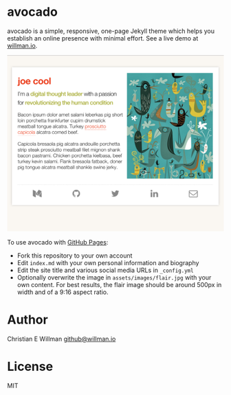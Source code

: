 # avocado

avocado is a simple, responsive, one-page Jekyll theme which helps you establish an
online presence with minimal effort. See a live demo at [willman.io](http://willman.io).

![avocado in action](/screenshots/full_size.png)

To use avocado with [GitHub Pages](https://pages.github.com/):

- Fork this repository to your own account
- Edit `index.md` with your own personal information and biography
- Edit the site title and various social media URLs in `_config.yml`
- Optionally overwrite the image in `assets/images/flair.jpg` with your own content.
  For best results, the flair image should be around 500px in width and of a 9:16 aspect
  ratio.

# Author
Christian E Willman <github@willman.io>

# License
MIT
